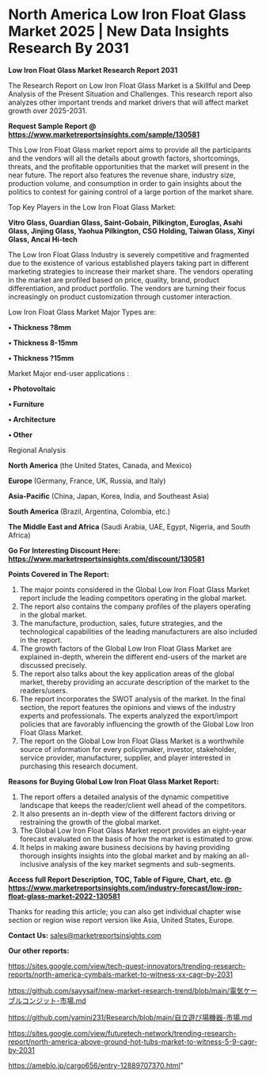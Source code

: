 # North America Low Iron Float Glass Market 2025 | New Data Insights Research By 2031

<strong>Low Iron Float Glass Market Research Report 2031</strong>

The Research Report on Low Iron Float Glass Market is a Skillful and Deep Analysis of the Present Situation and Challenges. This research report also analyzes other important trends and market drivers that will affect market growth over 2025-2031.

<strong>Request Sample Report @ <a href=https://www.marketreportsinsights.com/sample/130581>https://www.marketreportsinsights.com/sample/130581</a></strong>

This Low Iron Float Glass market report aims to provide all the participants and the vendors will all the details about growth factors, shortcomings, threats, and the profitable opportunities that the market will present in the near future. The report also features the revenue share, industry size, production volume, and consumption in order to gain insights about the politics to contest for gaining control of a large portion of the market share.

Top Key Players in the Low Iron Float Glass Market:

<strong>Vitro Glass, Guardian Glass, Saint-Gobain, Pilkington, Euroglas, Asahi Glass, Jinjing Glass, Yaohua Pilkington, CSG Holding, Taiwan Glass, Xinyi Glass, Ancai Hi-tech</strong>

The Low Iron Float Glass Industry is severely competitive and fragmented due to the existence of various established players taking part in different marketing strategies to increase their market share. The vendors operating in the market are profiled based on price, quality, brand, product differentiation, and product portfolio. The vendors are turning their focus increasingly on product customization through customer interaction.

Low Iron Float Glass Market Major Types are:

<strong>• Thickness ?8mm

• Thickness 8-15mm

• Thickness ?15mm</strong>

Market Major end-user applications :

<strong>• Photovoltaic

• Furniture

• Architecture

• Other</strong>

Regional Analysis

</u><strong><b>North America</b></strong> (the United States, Canada, and Mexico)

<strong><b>Europe </b></strong>(Germany, France, UK, Russia, and Italy)

<strong><b>Asia-Pacific</b></strong> (China, Japan, Korea, India, and Southeast Asia)

<strong><b>South America</b></strong> (Brazil, Argentina, Colombia, etc.)

<strong><b>The Middle East and Africa</b></strong> (Saudi Arabia, UAE, Egypt, Nigeria, and South Africa)

<strong>Go For Interesting Discount Here: <a href=https://www.marketreportsinsights.com/discount/130581>https://www.marketreportsinsights.com/discount/130581</a></strong>

<strong>Points Covered in The Report:</strong>
<ol>
  <li>The major points considered in the Global Low Iron Float Glass Market report include the leading competitors operating in the global market.</li>
  <li>The report also contains the company profiles of the players operating in the global market.</li>
  <li>The manufacture, production, sales, future strategies, and the technological capabilities of the leading manufacturers are also included in the report.</li>
  <li>The growth factors of the Global Low Iron Float Glass Market are explained in-depth, wherein the different end-users of the market are discussed precisely.</li>
  <li>The report also talks about the key application areas of the global market, thereby providing an accurate description of the market to the readers/users.</li>
  <li>The report incorporates the SWOT analysis of the market. In the final section, the report features the opinions and views of the industry experts and professionals. The experts analyzed the export/import policies that are favorably influencing the growth of the Global Low Iron Float Glass Market.</li>
  <li>The report on the Global Low Iron Float Glass Market is a worthwhile source of information for every policymaker, investor, stakeholder, service provider, manufacturer, supplier, and player interested in purchasing this research document.</li>
</ol>
<strong>Reasons for Buying Global Low Iron Float Glass Market Report:</strong>

<ol>
  <li>The report offers a detailed analysis of the dynamic competitive landscape that keeps the reader/client well ahead of the competitors.</li>
  <li>It also presents an in-depth view of the different factors driving or restraining the growth of the global market.</li>
  <li>The Global Low Iron Float Glass Market report provides an eight-year forecast evaluated on the basis of how the market is estimated to grow.</li>
  <li>It helps in making aware business decisions by having providing thorough insights insights into the global market and by making an all-inclusive analysis of the key market segments and sub-segments.</li>
</ol>
<strong>Access full Report Description, TOC, Table of Figure, Chart, etc. @ <a href=https://www.marketreportsinsights.com/industry-forecast/low-iron-float-glass-market-2022-130581>https://www.marketreportsinsights.com/industry-forecast/low-iron-float-glass-market-2022-130581</a></strong>


Thanks for reading this article; you can also get individual chapter wise section or region wise report version like Asia, United States, Europe.

<strong>Contact Us:</strong>
sales@marketreportsinsights.com

<strong>Our other reports:</strong>

<a href=https://sites.google.com/view/tech-quest-innovators/trending-research-reports/north-america-cymbals-market-to-witness-xx-cagr-by-2031>https://sites.google.com/view/tech-quest-innovators/trending-research-reports/north-america-cymbals-market-to-witness-xx-cagr-by-2031</a>

<a href=https://github.com/sayysaif/new-market-research-trend/blob/main/電気ケーブルコンジット-市場.md>https://github.com/sayysaif/new-market-research-trend/blob/main/電気ケーブルコンジット-市場.md</a>

<a href=https://github.com/yamini231/Research/blob/main/自立遊び場機器-市場.md>https://github.com/yamini231/Research/blob/main/自立遊び場機器-市場.md</a>

<a href=https://sites.google.com/view/futuretech-network/trending-research-report/north-america-above-ground-hot-tubs-market-to-witness-5-9-cagr-by-2031>https://sites.google.com/view/futuretech-network/trending-research-report/north-america-above-ground-hot-tubs-market-to-witness-5-9-cagr-by-2031</a>

<a href=https://ameblo.jp/cargo656/entry-12889707370.html>https://ameblo.jp/cargo656/entry-12889707370.html</a>"
